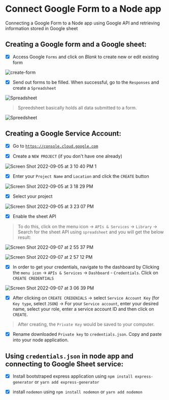 # Connect Google Form to a Node app

Connecting a Google Form to a Node app using Google API and retrieving information stored in Google sheet

## Creating a Google form and a Google sheet:

- [x] Access Google  `Forms` and click on *Blank* to create new or edit existing form 


![create-form](https://user-images.githubusercontent.com/85023604/188122587-bab7a280-33c1-48cb-9e22-97e10499ee64.jpg)

- [x] Send out forms to be filled. When successful, go to the `Responses` and create a `Spreadsheet`

![Spreadsheet](https://user-images.githubusercontent.com/85023604/188124438-7d12607f-bb3e-4925-9500-6b60485c5fbc.jpg)

> Spreedsheet basically holds all data submitted to a form. 

![Spreedsheet](https://user-images.githubusercontent.com/85023604/188126081-784fbe20-1585-4751-80bb-19436ece6595.jpg)

## Creating a Google Service Account:

- [x] Go to <a href="https://console.cloud.google.com">`https://console.cloud.google.com`</a>

- [x] Create a `NEW PROJECT` (if you don't have one already)

![Screen Shot 2022-09-05 at 3 10 40 PM 1](https://user-images.githubusercontent.com/85023604/188469345-46fd776c-5b88-45a3-93ad-16df19016f4d.png)

- [x] Enter your `Project Name` and `Location` and click the `CREATE` button

![Screen Shot 2022-09-05 at 3 18 29 PM](https://user-images.githubusercontent.com/85023604/188470231-3121fd61-ab89-4f7a-8056-30ece74d535e.png)

- [x] Select your project

![Screen Shot 2022-09-05 at 3 23 07 PM](https://user-images.githubusercontent.com/85023604/188471123-3d7063a5-b1a2-45a9-88dd-b7ec90c1d9a8.png)

- [x] Enable the sheet API

> To do this, click on the menu icon -> `APIs & Services` -> `Library` -> Search for the sheet API using `spreadsheet` and you will get the below result:

![Screen Shot 2022-09-07 at 2 55 37 PM](https://user-images.githubusercontent.com/85023604/188896978-205c1f04-276c-483c-ad0a-e8ec3f8cbf5f.png)

![Screen Shot 2022-09-07 at 2 57 12 PM](https://user-images.githubusercontent.com/85023604/188897081-d18d1936-454d-42be-b4a1-9e574292dfac.png)

- [x] In order to get your credentials, navigate to the dashboard by Clicking the `menu icon` -> `APIs & Services` -> `Dashboard` - `Credentials`. Click on `CREATE CREDENTIALS`

![Screen Shot 2022-09-07 at 3 06 39 PM](https://user-images.githubusercontent.com/85023604/188900029-2f37ed68-a6e4-4972-bfeb-7ba03c17abd3.png)

- [x] After clicking on `CREATE CREDENIALS` -> select `Service Account Key` (for `Key type`, select `JSON`) -> For your `Service account`, enter your desired name,  select your role, enter a service account ID and then click on `CREATE`.

> After creating, the `Private Key` would be saved to your computer. 

- [x] Rename downloaded `Private key` to `credentials.json`. Copy and paste into your node application.

## Using `credentials.json` in node app and connecting to Google Sheet service:

 - [x] Install bootstraped express application using `npm install express-generator` or `yarn add express-generator`

- [x] install `nodemon` using `npm install nodemon` or `yarn add nodemon`




